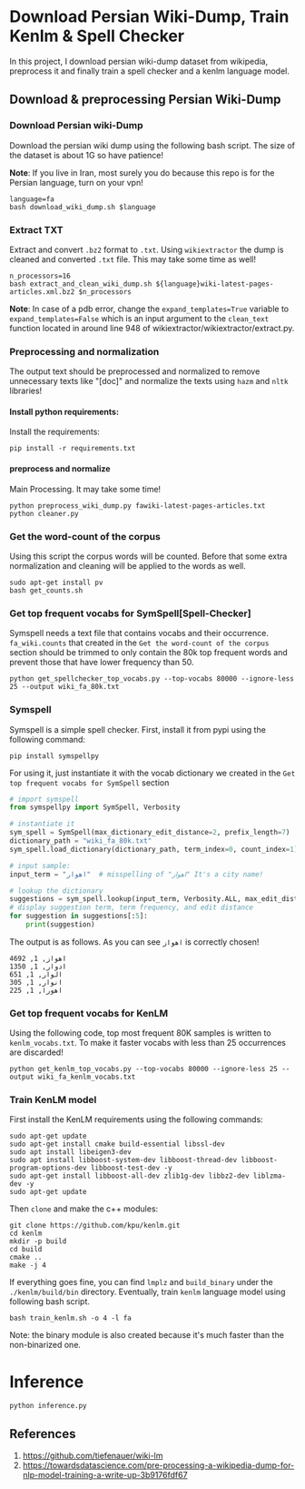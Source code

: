 # Download Persian Wiki-Dump, Train Kenlm & Spell Checker

In this project, I download persian wiki-dump dataset from wikipedia, preprocess it and finally train a spell checker and a kenlm language model.

## Download & preprocessing Persian Wiki-Dump 

### Download Persian wiki-Dump  
Download the persian wiki dump using the following bash script. The size of the dataset is about 1G so have patience!

**Note**: If you live in Iran, most surely you do because this repo is for the Persian language, turn on your vpn!

```
language=fa
bash download_wiki_dump.sh $language
```

### Extract TXT
Extract and convert `.bz2` format to `.txt`. Using `wikiextractor` the dump is cleaned and converted `.txt` file. This may take some time as well!

```
n_processors=16
bash extract_and_clean_wiki_dump.sh ${language}wiki-latest-pages-articles.xml.bz2 $n_processors
```

**Note**: In case of a pdb error, change the `expand_templates=True` variable to `expand_templates=False` which is an
input argument to the `clean_text` function located in around line 948 of wikiextractor/wikiextractor/extract.py.   

### Preprocessing and normalization
The output text should be preprocessed and normalized to remove unnecessary texts like "[doc]" and normalize the texts using `hazm` and `nltk` libraries! 

#### Install python requirements:
Install the requirements:
```
pip install -r requirements.txt
```

#### preprocess and normalize
Main Processing. It may take some time!
```
python preprocess_wiki_dump.py fawiki-latest-pages-articles.txt
python cleaner.py
```

### Get the word-count of the corpus 
Using this script the corpus words will be counted. Before that some extra normalization and cleaning will be applied to the words as well.
```commandline
sudo apt-get install pv
bash get_counts.sh 
```

### Get top frequent vocabs for SymSpell[Spell-Checker]
Symspell needs a text file that contains vocabs and their occurrence. `fa_wiki.counts` that created in the
`Get the word-count of the corpus` section should be trimmed to only contain the 80k top frequent words and
prevent those that have lower frequency than 50.
```terminal
python get_spellchecker_top_vocabs.py --top-vocabs 80000 --ignore-less 25 --output wiki_fa_80k.txt 
```

### Symspell
Symspell is a simple spell checker. First, install it from pypi using the following command:
```commandline
pip install symspellpy
```
For using it, just instantiate it with the vocab dictionary we created in the `Get top frequent vocabs for SymSpell` section
```python
# import symspell
from symspellpy import SymSpell, Verbosity

# instantiate it
sym_spell = SymSpell(max_dictionary_edit_distance=2, prefix_length=7)
dictionary_path = "wiki_fa_80k.txt"
sym_spell.load_dictionary(dictionary_path, term_index=0, count_index=1)

# input sample:
input_term = "اهوار"  # misspelling of "اهواز" It's a city name!

# lookup the dictionary
suggestions = sym_spell.lookup(input_term, Verbosity.ALL, max_edit_distance=2)
# display suggestion term, term frequency, and edit distance
for suggestion in suggestions[:5]:
    print(suggestion)
```
The output is as follows. As you can see `اهواز` is correctly chosen!

```commandline
اهواز, 1, 4692
ادوار, 1, 1350
الوار, 1, 651
انوار, 1, 305
اهورا, 1, 225
```

### Get top frequent vocabs for KenLM
Using the following code, top most frequent 80K samples is written to `kenlm_vocabs.txt`. To make it faster vocabs with
less than 25 occurrences are discarded!  
```
python get_kenlm_top_vocabs.py --top-vocabs 80000 --ignore-less 25 --output wiki_fa_kenlm_vocabs.txt
```

### Train KenLM model
First install the KenLM requirements using the following commands:

```commandline
sudo apt-get update
sudo apt-get install cmake build-essential libssl-dev
sudo apt install libeigen3-dev
sudo apt install libboost-system-dev libboost-thread-dev libboost-program-options-dev libboost-test-dev -y
sudo apt-get install libboost-all-dev zlib1g-dev libbz2-dev liblzma-dev -y
sudo apt-get update
```
Then `clone` and make the c++ modules:
```commandline
git clone https://github.com/kpu/kenlm.git
cd kenlm
mkdir -p build
cd build
cmake ..
make -j 4
```

If everything goes fine, you can find `lmplz` and `build_binary` under the `./kenlm/build/bin` directory. Eventually, 
train `kenlm` language model using following bash script.
```
bash train_kenlm.sh -o 4 -l fa
```

Note: the binary module is also created because it's much faster than the non-binarized one.

# Inference
`python inference.py`

## References
1. https://github.com/tiefenauer/wiki-lm
2. https://towardsdatascience.com/pre-processing-a-wikipedia-dump-for-nlp-model-training-a-write-up-3b9176fdf67

